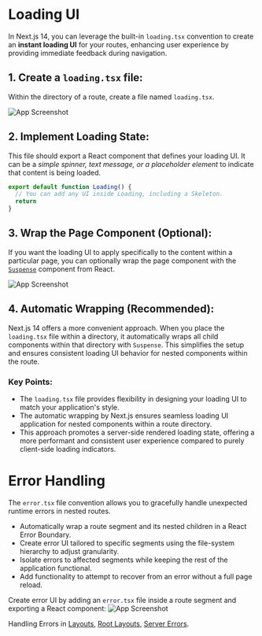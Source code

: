 # Loading UI
In Next.js 14, you can leverage the built-in `loading.tsx` convention to create an **instant loading UI** for your routes, enhancing user experience by providing immediate feedback during navigation.

## 1. Create a `loading.tsx` file:
Within the directory of a route, create a file named `loading.tsx`.

![App Screenshot](https://nextjs.org/_next/image?url=%2Fdocs%2Fdark%2Floading-special-file.png&w=1920&q=75&dpl=dpl_BrWHktfCYgUy6M9aopD3zYm4mMTM)

## 2. Implement Loading State:
This file should export a React component that defines your loading UI. It can be a *simple spinner, text message, or a placeholder element* to indicate that content is being loaded.

```typescript
export default function Loading() {
  // You can add any UI inside Loading, including a Skeleton.
  return
}
```

## 3. Wrap the Page Component (Optional):
If you want the loading UI to apply specifically to the content within a particular page, you can optionally wrap the page component with the [`Suspense`](https://nextjs.org/docs/app/building-your-application/routing/loading-ui-and-streaming#example) component from React.

![App Screenshot](https://nextjs.org/_next/image?url=%2Fdocs%2Fdark%2Floading-overview.png&w=1920&q=75&dpl=dpl_BrWHktfCYgUy6M9aopD3zYm4mMTM)

## 4. Automatic Wrapping (Recommended):
Next.js 14 offers a more convenient approach. When you place the `loading.tsx` file within a directory, it automatically wraps all child components within that directory with `Suspense`. This simplifies the setup and ensures consistent loading UI behavior for nested components within the route.

### Key Points:

- The `loading.tsx` file provides flexibility in designing your loading UI to match your application's style.
- The automatic wrapping by Next.js ensures seamless loading UI application for nested components within a route directory.
- This approach promotes a server-side rendered loading state, offering a more performant and consistent user experience compared to purely client-side loading indicators.

# Error Handling
The `error.tsx` file convention allows you to gracefully handle unexpected runtime errors in nested routes.

- Automatically wrap a route segment and its nested children in a React Error Boundary.
- Create error UI tailored to specific segments using the file-system hierarchy to adjust granularity.
- Isolate errors to affected segments while keeping the rest of the application functional.
- Add functionality to attempt to recover from an error without a full page reload.

Create error UI by adding an `error.tsx` file inside a route segment and exporting a React component:
![App Screenshot](https://nextjs.org/_next/image?url=%2Fdocs%2Fdark%2Ferror-special-file.png&w=1920&q=75&dpl=dpl_BrWHktfCYgUy6M9aopD3zYm4mMTM)

Handling Errors in [Layouts](https://nextjs.org/docs/app/building-your-application/routing/error-handling#handling-errors-in-layouts), [Root Layouts](https://nextjs.org/docs/app/building-your-application/routing/error-handling#handling-errors-in-root-layouts), [Server Errors](https://nextjs.org/docs/app/building-your-application/routing/error-handling#handling-server-errors).